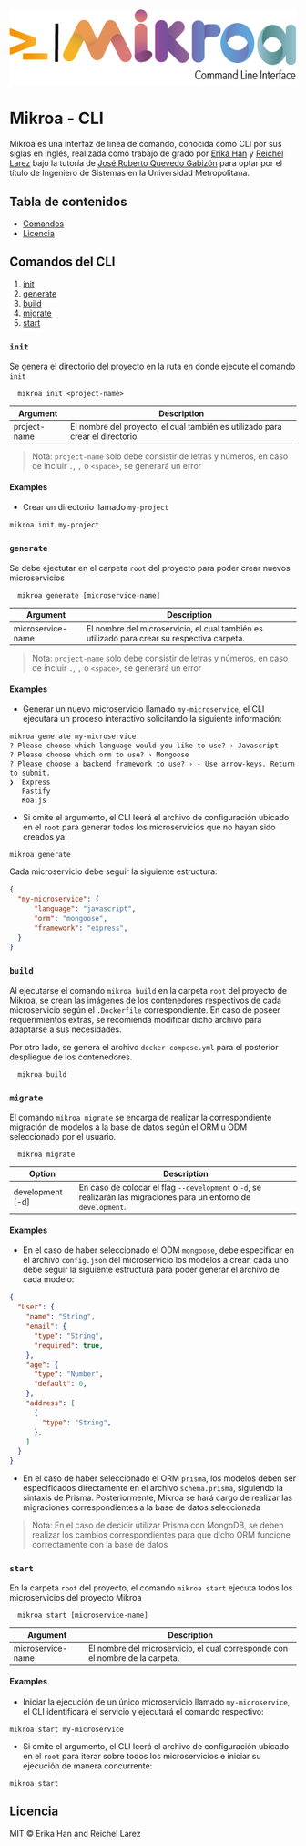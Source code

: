 <img src="./logo.png" alt="Mikroa logo" />

# Mikroa - CLI

Mikroa es una interfaz de línea de comando, conocida como CLI por sus siglas en inglés, realizada como trabajo de grado por [Erika Han](https://github.com/ehan16) y [Reichel Larez](https://github.com/Alexa1904) bajo la tutoría de [José Roberto Quevedo Gabizón](https://github.com/Zoomelectrico) para optar por el título de Ingeniero de Sistemas en la Universidad Metropolitana.

## Tabla de contenidos

- [Comandos](#comandos-del-cli)
- [Licencia](#licencia)

## Comandos del CLI

1. [init](#init)
2. [generate](#generate)
3. [build](#build)
4. [migrate](#migrate)
5. [start](#start)

### `init`

Se genera el directorio del proyecto en la ruta en donde ejecute el comando `init`

```shell
  mikroa init <project-name>
```

| Argument     | Description                                                                    |
| ------------ | ------------------------------------------------------------------------------ |
| project-name | El nombre del proyecto, el cual también es utilizado para crear el directorio. |

> Nota: `project-name` solo debe consistir de letras y números, en caso de incluir `.`, `,` o `<space>`, se generará un error

#### Examples

- Crear un directorio llamado `my-project`

```shell
mikroa init my-project
```

### `generate`

Se debe ejectutar en el carpeta `root` del proyecto para poder crear nuevos microservicios

```shell
  mikroa generate [microservice-name]
```

| Argument          | Description                                                                                 |
| ----------------- | ------------------------------------------------------------------------------------------- |
| microservice-name | El nombre del microservicio, el cual también es utilizado para crear su respectiva carpeta. |

> Nota: `project-name` solo debe consistir de letras y números, en caso de incluir `.`, `,` o `<space>`, se generará un error

#### Examples

- Generar un nuevo microservicio llamado `my-microservice`, el CLI ejecutará un proceso interactivo solicitando la siguiente información:

```shell
mikroa generate my-microservice
? Please choose which language would you like to use? › Javascript
? Please choose which orm to use? › Mongoose
? Please choose a backend framework to use? › - Use arrow-keys. Return to submit.
❯  Express
   Fastify
   Koa.js
```

- Si omite el argumento, el CLI leerá el archivo de configuración ubicado en el `root` para generar todos los microservicios que no hayan sido creados ya:

```shell
mikroa generate
```

Cada microservicio debe seguir la siguiente estructura:

```json:title=config.json
{
  "my-microservice": {
      "language": "javascript",
      "orm": "mongoose",
      "framework": "express",
  }
}
```

### `build`

Al ejecutarse el comando `mikroa build` en la carpeta `root` del proyecto de Mikroa, se crean las imágenes de los contenedores respectivos de cada microservicio según el `.Dockerfile` correspondiente. En caso de poseer requerimientos extras, se recomienda modificar dicho archivo para adaptarse a sus necesidades.

Por otro lado, se genera el archivo `docker-compose.yml` para el posterior despliegue de los contenedores.

```shell
  mikroa build
```

### `migrate`

El comando `mikroa migrate` se encarga de realizar la correspondiente migración de modelos a la base de datos según el ORM u ODM seleccionado por el usuario.

```shell
  mikroa migrate
```

| Option           | Description                                                                                                        |
| ---------------- | ------------------------------------------------------------------------------------------------------------------ |
| development [-d] | En caso de colocar el flag `--development` o `-d`, se realizarán las migraciones para un entorno de `development`. |

#### Examples

- En el caso de haber seleccionado el ODM `mongoose`, debe especificar en el archivo `config.json` del microservicio los modelos a crear, cada uno debe seguir la siguiente estructura para poder generar el archivo de cada modelo:

```json:title=config.json
{
  "User": {
    "name": "String",
    "email": {
      "type": "String",
      "required": true,
    },
    "age": {
      "type": "Number",
      "default": 0,
    },
    "address": [
      {
        "type": "String",
      },
    ]
  }
}
```

- En el caso de haber seleccionado el ORM `prisma`, los modelos deben ser especificados directamente en el archivo `schema.prisma`, siguiendo la sintaxis de Prisma. Posteriormente, Mikroa se hará cargo de realizar las migraciones correspondientes a la base de datos seleccionada

> Nota: En el caso de decidir utilizar Prisma con MongoDB, se deben realizar los cambios correspondientes para que dicho ORM funcione correctamente con la base de datos

### `start`

En la carpeta `root` del proyecto, el comando `mikroa start` ejecuta todos los microservicios del proyecto Mikroa

```shell
  mikroa start [microservice-name]
```

| Argument          | Description                                                                   |
| ----------------- | ----------------------------------------------------------------------------- |
| microservice-name | El nombre del microservicio, el cual corresponde con el nombre de la carpeta. |

#### Examples

- Iniciar la ejecución de un único microservicio llamado `my-microservice`, el CLI identificará el servicio y ejecutará el comando respectivo:

```shell
mikroa start my-microservice
```

- Si omite el argumento, el CLI leerá el archivo de configuración ubicado en el `root` para iterar sobre todos los microservicios e iniciar su ejecución de manera concurrente:

```shell
mikroa start
```

## Licencia

MIT © Erika Han and Reichel Larez
